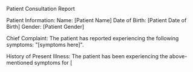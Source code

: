 Patient Consultation Report

Patient Information:
Name: [Patient Name]
Date of Birth: [Patient Date of Birth]
Gender: [Patient Gender]

Chief Complaint:
The patient has reported experiencing the following symptoms: "[symptoms here]".

History of Present Illness:
The patient has been experiencing the above-mentioned symptoms for [
